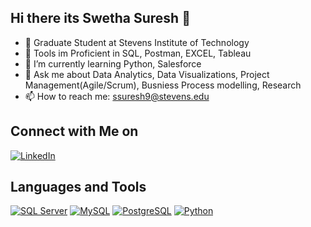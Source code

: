 ## Hi there its Swetha Suresh 👋



- 🔭  Graduate Student at Stevens Institute of Technology
- 🌱 Tools im Proficient in SQL, Postman, EXCEL, Tableau
- 🌱 I’m currently learning Python, Salesforce
- 💬 Ask me about Data Analytics, Data Visualizations, Project Management(Agile/Scrum), Busniess Process modelling, Research
- 📫 How to reach me: ssuresh9@stevens.edu

## Connect with Me on

<a href="https://linkedin.com/in/swethasrsh">
  <img src="https://img.shields.io/badge/LinkedIn-blue?style=flat&logo=linkedin&logoColor=white" alt="LinkedIn"/>
</a>

## Languages and Tools

<p align="left">
  <a href="https://www.microsoft.com/en-us/sql-server"><img src="https://img.shields.io/badge/SQL Server-CC2927?style=flat&logo=microsoft-sql-server&logoColor=white" alt="SQL Server" /></a>
  <a href="https://www.mysql.com/"><img src="https://img.shields.io/badge/MySQL-4479A1?style=flat&logo=mysql&logoColor=white" alt="MySQL" /></a>
  <a href="https://www.postgresql.org/"><img src="https://img.shields.io/badge/PostgreSQL-336791?style=flat&logo=postgresql&logoColor=white" alt="PostgreSQL" /></a>
  <a href="https://www.python.org/"><img src="https://img.shields.io/badge/Python-3776AB?style=flat&logo=python&logoColor=white" alt="Python" /></a>
</p>


